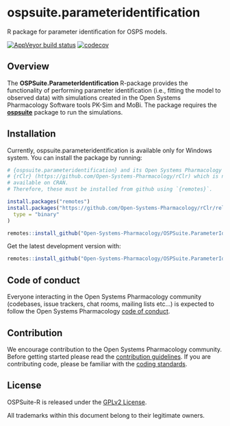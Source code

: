 
# ospsuite.parameteridentification

R package for parameter identification for OSPS models.

<!-- badges: start -->

[![AppVeyor build
status](https://ci.appveyor.com/api/projects/status/github/Open-Systems-Pharmacology/OSPSuite.ParameterIdentification?branch=develop&svg=true)](https://ci.appveyor.com/project/open-systems-pharmacology-ci/ospsuite-parameteridentification)
[![codecov](https://codecov.io/gh/Open-Systems-Pharmacology/OSPSuite.ParameterIdentification/branch/develop/graph/badge.svg)](https://codecov.io/gh/Open-Systems-Pharmacology/OSPSuite.ParameterIdentification)

<!-- badges: end -->

<!-- README.md is generated from README.Rmd. Please edit that file -->

## Overview

The **OSPSuite.ParameterIdentification** R-package provides the
functionality of performing parameter identification (i.e., fitting the
model to observed data) with simulations created in the Open Systems
Pharmacology Software tools PK-Sim and MoBi. The package requires the
[**ospsuite**](https://github.com/Open-Systems-Pharmacology/OSPSuite-R)
package to run the simulations.

## Installation

Currently, ospsuite.parameteridentification is available only for
Windows system. You can install the package by running:

``` r
# {ospsuite.parameteridentification} and its Open Systems Pharmacology Suite's dependencies relies on
# {rClr} (https://github.com/Open-Systems-Pharmacology/rClr) which is not
# available on CRAN.
# Therefore, these must be installed from github using `{remotes}`.

install.packages("remotes")
install.packages("https://github.com/Open-Systems-Pharmacology/rClr/releases/download/v0.9.2/rClr_0.9.2.zip",
  type = "binary"
)

remotes::install_github("Open-Systems-Pharmacology/OSPSuite.ParameterIdentification@*release")
```

Get the latest development version with:

``` r
remotes::install_github("Open-Systems-Pharmacology/OSPSuite.ParameterIdentification")
```

<!-- ## Usage -->

## Code of conduct

Everyone interacting in the Open Systems Pharmacology community
(codebases, issue trackers, chat rooms, mailing lists etc…) is expected
to follow the Open Systems Pharmacology [code of
conduct](https://github.com/Open-Systems-Pharmacology/Suite/blob/master/CODE_OF_CONDUCT.md).

## Contribution

We encourage contribution to the Open Systems Pharmacology community.
Before getting started please read the [contribution
guidelines](https://github.com/Open-Systems-Pharmacology/Suite/blob/master/CONTRIBUTING.md).
If you are contributing code, please be familiar with the [coding
standards](https://github.com/Open-Systems-Pharmacology/Suite/blob/master/CODING_STANDARDS_R.md).

## License

OSPSuite-R is released under the [GPLv2 License](LICENSE).

All trademarks within this document belong to their legitimate owners.
